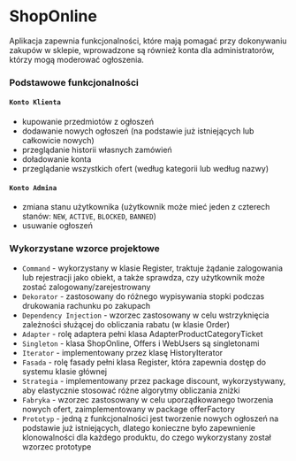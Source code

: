 # ShopOnline
Aplikacja zapewnia funkcjonalności, które mają pomagać przy dokonywaniu zakupów w sklepie,
wprowadzone są również konta dla administratorów, którzy mogą moderować ogłoszenia.

### Podstawowe funkcjonalności

#### ```Konto Klienta```
- kupowanie przedmiotów z ogłoszeń
- dodawanie nowych ogłoszeń (na podstawie już istniejących lub całkowicie nowych)
- przeglądanie historii własnych zamówień
- doładowanie konta
- przeglądanie wszystkich ofert (według kategorii lub według nazwy)

#### ```Konto Admina```
- zmiana stanu użytkownika (użytkownik może mieć jeden z czterech stanów: `NEW`, `ACTIVE`, `BLOCKED`, `BANNED`)
- usuwanie ogłoszeń

### Wykorzystane wzorce projektowe
- `Command` - wykorzystany w klasie Register, traktuje żądanie zalogowania lub rejestracji jako obiekt, a także sprawdza, czy użytkownik może zostać zalogowany/zarejestrowany  
- `Dekorator` - zastosowany do różnego wypisywania stopki podczas drukowania rachunku po zakupach
- `Dependency Injection` - wzorzec zastosowany w celu wstrzyknięcia zależności służącej do obliczania rabatu (w klasie Order)
- `Adapter` - rolę adaptera pełni klasa AdapterProductCategoryTicket
- `Singleton` - klasa ShopOnline, Offers i WebUsers są singletonami
- `Iterator` - implementowany przez klasę HistoryIterator
- `Fasada` - rolę fasady pełni klasa Register, która zapewnia dostęp do systemu klasie głównej
- `Strategia` - implementowany przez package discount, wykorzystywany, aby elastycznie stosować różne algorytmy obliczania zniżki
- `Fabryka` - wzorzec zastosowany w celu uporządkowanego tworzenia nowych ofert, zaimplementowany w package offerFactory
- `Prototyp` - jedną z funkcjonalności jest tworzenie nowych ogłoszeń na podstawie już istniejących, dlatego konieczne było zapewnienie klonowalności dla każdego produktu, do czego wykorzystany został wzorzec prototype
